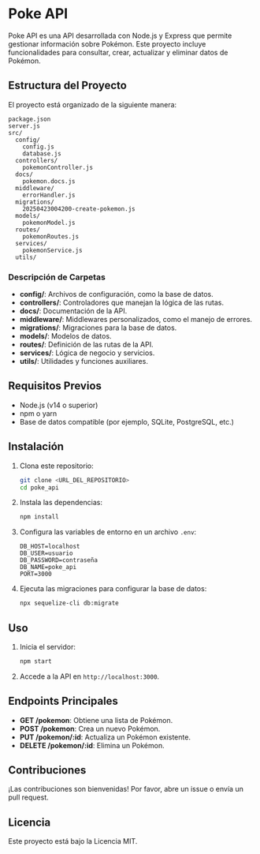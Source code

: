 # Poke API

Poke API es una API desarrollada con Node.js y Express que permite gestionar información sobre Pokémon. Este proyecto incluye funcionalidades para consultar, crear, actualizar y eliminar datos de Pokémon.

## Estructura del Proyecto

El proyecto está organizado de la siguiente manera:

```
package.json
server.js
src/
  config/
    config.js
    database.js
  controllers/
    pokemonController.js
  docs/
    pokemon.docs.js
  middleware/
    errorHandler.js
  migrations/
    20250423004200-create-pokemon.js
  models/
    pokemonModel.js
  routes/
    pokemonRoutes.js
  services/
    pokemonService.js
  utils/
```

### Descripción de Carpetas

- **config/**: Archivos de configuración, como la base de datos.
- **controllers/**: Controladores que manejan la lógica de las rutas.
- **docs/**: Documentación de la API.
- **middleware/**: Middlewares personalizados, como el manejo de errores.
- **migrations/**: Migraciones para la base de datos.
- **models/**: Modelos de datos.
- **routes/**: Definición de las rutas de la API.
- **services/**: Lógica de negocio y servicios.
- **utils/**: Utilidades y funciones auxiliares.

## Requisitos Previos

- Node.js (v14 o superior)
- npm o yarn
- Base de datos compatible (por ejemplo, SQLite, PostgreSQL, etc.)

## Instalación

1. Clona este repositorio:
   ```bash
   git clone <URL_DEL_REPOSITORIO>
   cd poke_api
   ```

2. Instala las dependencias:
   ```bash
   npm install
   ```

3. Configura las variables de entorno en un archivo `.env`:
   ```env
   DB_HOST=localhost
   DB_USER=usuario
   DB_PASSWORD=contraseña
   DB_NAME=poke_api
   PORT=3000
   ```

4. Ejecuta las migraciones para configurar la base de datos:
   ```bash
   npx sequelize-cli db:migrate
   ```

## Uso

1. Inicia el servidor:
   ```bash
   npm start
   ```

2. Accede a la API en `http://localhost:3000`.

## Endpoints Principales

- **GET /pokemon**: Obtiene una lista de Pokémon.
- **POST /pokemon**: Crea un nuevo Pokémon.
- **PUT /pokemon/:id**: Actualiza un Pokémon existente.
- **DELETE /pokemon/:id**: Elimina un Pokémon.

## Contribuciones

¡Las contribuciones son bienvenidas! Por favor, abre un issue o envía un pull request.

## Licencia

Este proyecto está bajo la Licencia MIT.